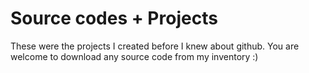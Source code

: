 # Source codes + Projects

These were the projects I created before I knew about github. You are welcome to download any source code from my inventory :) 
